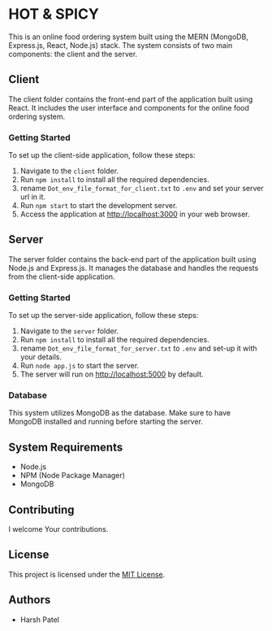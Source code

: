 # HOT & SPICY 

This is an online food ordering system built using the MERN (MongoDB, Express.js, React, Node.js) stack. The system consists of two main components: the client and the server.

## Client

The client folder contains the front-end part of the application built using React. It includes the user interface and components for the online food ordering system.

### Getting Started

To set up the client-side application, follow these steps:

1. Navigate to the `client` folder.
2. Run `npm install` to install all the required dependencies.
3. rename `Dot_env_file_format_for_client.txt` to `.env` and set your server url in it.
4. Run `npm start` to start the development server.
5. Access the application at [http://localhost:3000](http://localhost:3000) in your web browser.

## Server

The server folder contains the back-end part of the application built using Node.js and Express.js. It manages the database and handles the requests from the client-side application.

### Getting Started

To set up the server-side application, follow these steps:

1. Navigate to the `server` folder.
2. Run `npm install` to install all the required dependencies.
3. rename `Dot_env_file_format_for_server.txt` to `.env` and set-up it with your details.
5. Run `node app.js` to start the server.
6. The server will run on [http://localhost:5000](http://localhost:5000) by default.

### Database

This system utilizes MongoDB as the database. Make sure to have MongoDB installed and running before starting the server.

## System Requirements

- Node.js
- NPM (Node Package Manager)
- MongoDB

## Contributing

I welcome Your contributions.

## License

This project is licensed under the [MIT License](https://opensource.org/licenses/MIT).

## Authors

- Harsh Patel
